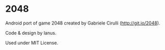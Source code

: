 2048
====

Android port of game 2048 created by Gabriele Cirulli (http://git.io/2048).

Code & design by lanus.

Used under MIT License.
